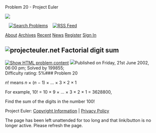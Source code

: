







Problem 20 - Project Euler










![](themes/20210213/logo_default.png)

   [![Search Problems](images/icons/search_engine.png "Search Problems")](search)    [![RSS Feed](images/icons/news_feed.png "RSS Feed")](rss2_euler.xml)

 

[About](about "About")
[Archives](archives "Archives")
[Recent](recent "Recent")
[News](news "News")
[Register](register "Register")
[Sign In](sign_in "Sign In")

 

![projecteuler.net](images/clipart/print_page_logo.png)
Factorial digit sum
-------------------

[![](images/icons/file_html.png "Show HTML problem content")](minimal=20) ![](images/icons/info.png)Published on Friday, 21st June 2002, 06:00 pm; Solved by 199855;  
Difficulty rating: 5%### Problem 20



*n*! means *n* × (*n* − 1) × ... × 3 × 2 × 1


For example, 10! = 10 × 9 × ... × 3 × 2 × 1 = 3628800,  



Find the sum of the digits in the number 100!


  

  
 
 

Project Euler: [Copyright Information](copyright) | [Privacy Policy](privacy)
 


The page has been left unattended for too long and that link/button is no longer active. Please refresh the page.



 



